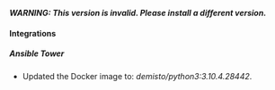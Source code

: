 ***WARNING: This version is invalid. Please install a different version.***

#### Integrations
##### Ansible Tower
- Updated the Docker image to: *demisto/python3:3.10.4.28442*.
